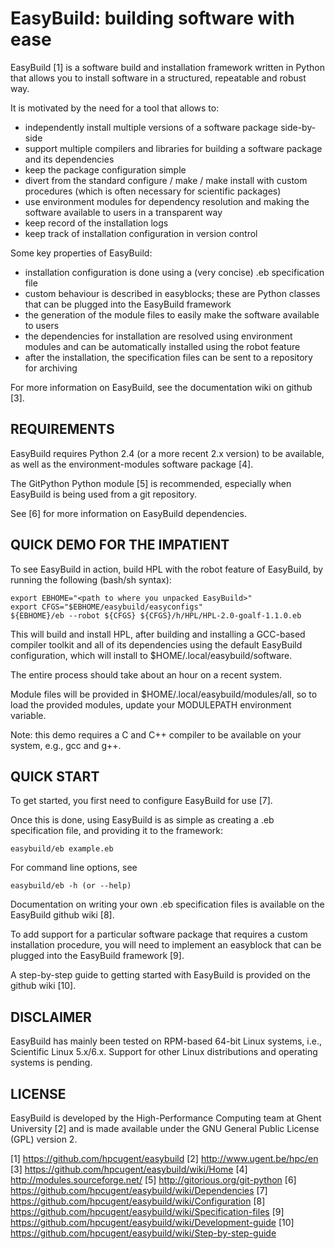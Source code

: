 EasyBuild: building software with ease
=======================================

EasyBuild [1] is a software build and installation framework written in Python
that allows you to install software in a structured, repeatable and robust way.

It is motivated by the need for a tool that allows to:

 * independently install multiple versions of a software package side-by-side
 * support multiple compilers and libraries for building a software package
   and its dependencies
 * keep the package configuration simple
 * divert from the standard configure / make / make install with custom
   procedures (which is often necessary for scientific packages)
 * use environment modules for dependency resolution and making the software
   available to users in a transparent way
 * keep record of the installation logs
 * keep track of installation configuration in version control

Some key properties of EasyBuild:

 * installation configuration is done using a (very concise) .eb specification file
 * custom behaviour is described in easyblocks; these are Python classes that can be
   plugged into the EasyBuild framework
 * the generation of the module files to easily make the software available to users
 * the dependencies for installation are resolved using environment modules and can
   be automatically installed using the robot feature
 * after the installation, the specification files can be sent to a repository for
   archiving

For more information on EasyBuild, see the documentation wiki on github [3].


REQUIREMENTS
-------------

EasyBuild requires Python 2.4 (or a more recent 2.x version) to be available,
as well as the environment-modules software package [4].

The GitPython Python module [5] is recommended, especially when EasyBuild is
being used from a git repository.

See [6] for more information on EasyBuild dependencies.


QUICK DEMO FOR THE IMPATIENT
-----------------------------

To see EasyBuild in action, build HPL with the robot feature of EasyBuild, by
running the following (bash/sh syntax):

    export EBHOME="<path to where you unpacked EasyBuild>"
    export CFGS="$EBHOME/easybuild/easyconfigs"
    ${EBHOME}/eb --robot ${CFGS} ${CFGS}/h/HPL/HPL-2.0-goalf-1.1.0.eb

This will build and install HPL, after building and installing a GCC-based
compiler toolkit and all of its dependencies using the default EasyBuild
configuration, which will install to $HOME/.local/easybuild/software.

The entire process should take about an hour on a recent system.

Module files will be provided in $HOME/.local/easybuild/modules/all, so to load
the provided modules, update your MODULEPATH environment variable.

Note: this demo requires a C and C++ compiler to be available on your system,
e.g., gcc and g++.


QUICK START
------------

To get started, you first need to configure EasyBuild for use [7].

Once this is done, using EasyBuild is as simple as creating a .eb specification
file, and providing it to the framework:

	easybuild/eb example.eb

For command line options, see

	easybuild/eb -h (or --help)

Documentation on writing your own .eb specification files is available on the
EasyBuild github wiki [8].

To add support for a particular software package that requires a custom
installation procedure, you will need to implement an easyblock that can be
plugged into the EasyBuild framework [9].

A step-by-step guide to getting started with EasyBuild is provided on
the github wiki [10].


DISCLAIMER
-----------

EasyBuild has mainly been tested on RPM-based 64-bit Linux systems, i.e.,
Scientific Linux 5.x/6.x.  Support for other Linux distributions and operating
systems is pending.


LICENSE
--------

EasyBuild is developed by the High-Performance Computing team at Ghent University [2]
and is made available under the GNU General Public License (GPL) version 2.


[1] https://github.com/hpcugent/easybuild
[2] http://www.ugent.be/hpc/en
[3] https://github.com/hpcugent/easybuild/wiki/Home
[4] http://modules.sourceforge.net/
[5] http://gitorious.org/git-python
[6] https://github.com/hpcugent/easybuild/wiki/Dependencies
[7] https://github.com/hpcugent/easybuild/wiki/Configuration
[8] https://github.com/hpcugent/easybuild/wiki/Specification-files
[9] https://github.com/hpcugent/easybuild/wiki/Development-guide
[10] https://github.com/hpcugent/easybuild/wiki/Step-by-step-guide
